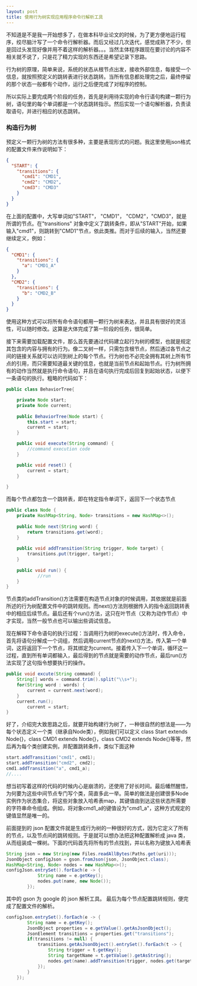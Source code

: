 ```yaml
---
layout: post
title: 使用行为树实现应用程序命令行解析工具
---
```


不知道是不是我一开始想多了，在做本科毕业论文的时候，为了更方便地运行程序，绞尽脑汁写了一个命令行解析器。而后又经过几次迭代，感觉成熟了不少，但是回过头发现好像并用不着这样的解析器。。。当然主体程序跟现在要讨论的内容不相关就不说了，只是花了精力实现的东西还是希望记录下思路。

行为树的原理，简单来说，系统的状态从根节点出发，接收外部信息，每接受一个信息，就按照预定义的跳转表进行状态跳转。当所有信息都处理完之后，最终停留的那个状态一般都有个动作，运行之后便完成了对程序的控制。

所以实际上要完成两个阶段的任务，首先是利用待实现的命令行语句构建一颗行为树，语句里的每个单词都是一个状态跳转指示。然后实现一个语句解析器，负责读取语句，并进行相应的状态跳转。

### 构造行为树

预定义一颗行为树的方法有很多种，主要是表现形式的问题。我这里使用json格式的配置文件来作说明如下：

```json
{  
  "START": {
    "transitions": {
	  "cmd1": "CMD1",
	  "cmd2": "CMD2",
	  "cmd3": "CMD3"
    }
  }
}
```

在上面的配置中，大写单词如"START"， "CMD1"， "CDM2"，"CMD3"，就是所谓的节点。在"transitions" 对象中定义了跳转条件，即从"START"开始，如果输入"cmd1"，则跳转到"CMD1"节点，依此类推。而对于后续的输入，当然还要继续定义，例如：

```json
{
  "CMD1": {
    "transitions": {
	  "a": "CMD1_A"
    }
  },  
  "CMD2": {
    "transitions": {
	  "b": "CMD2_B"
    }
  }
}
```


使用这种方式可以将所有命令语句都用一颗行为树来表达，并且具有很好的灵活性，可以随时修改。这算是大体完成了第一阶段的任务，很简单。

接下来需要加载配置文件，那么首先要通过代码建立起行为树的模型，也就是规定其包含的内容与拥有的行为。像二叉树一样，只需包含根节点，然后通过各节点之间的链接关系就可以访问到树上的每个节点。行为树也不必完全拥有其树上所有节点的引用，而只需要知道最关键的信息，也就是当前节点和起始节点。行为树所拥有的动作当然就是执行命令语句，并且在语句执行完成后回复到起始状态，以便下一条语句的执行。粗略的代码如下：

```java
public class BehaviorTree{

	private Node start;
	private Node current;
	
	public BehaviorTree(Node start) {
		this.start = start;
		current = start;
	}

	public void execute(String command) {
		//command execution code
	}

	public void reset() {
		current = start;
	}
	
}
```

而每个节点都包含一个跳转表，即在特定指令单词下，返回下一个状态节点

```java
public class Node {
	private HashMap<String, Node> transitions = new HashMap<>();
	
	public Node next(String word) {
		return transitions.get(word);
	}
	
	public void addTransition(String trigger, Node target) {
		transitions.put(trigger, target);
	}
	
	public void run() {
	        //run
	}
}
```

节点类的addTransition()方法需要在构造节点对象的时候调用，其依据就是前面所述的行为树配置文件中的跳转规则。而next()方法则根据传入的指令返回跳转表中的相应后续节点。最后还有个run()方法，这只在叶节点（又称为动作节点）中才实现，当然一般节点也可以输出些调试信息。

现在解释下命令语句的执行过程：当调用行为树的execute()方法时，传入命令，首先将语句分解成一个词组，然后调用current节点的next()方法，传入第一个单词，这将返回下一个节点，将其绑定为current。接着传入下一个单词，循环这一过程，直到所有单词都输入，最后得到的节点就是需要的动作节点，最后run()方法实现了这句指令想要执行的操作。

```java
public void excute(String command) {
	String[] words = command.trim().split("\\s+");
	for(String word : words) {
		current = current.next(word);
	}
	current.run();	
        current = start;
}
```

好了，介绍完大致思路之后，就要开始构建行为树了，一种很自然的想法是——为每个状态定义一个类（继承自Node类），例如我们可以定义 class Start extends Node{}，class CMD1 extends Node{}，class CMD2 extends Node{}等等，然后再为每个类创建实例，并配置跳转条件，类似下面这种

```java
start.addTransition("cmd1", cmd1);
start.addTransition("cmd2", cmd2);
cmd1.addTransition("a", cmd1_a);
//....
```

想当初写着这样的代码的时候内心是崩溃的，还使用了好长时间。最后幡然醒悟，为何要为这些中间节点专门写个类，简直多此一举。简单的做法是创建很多Node实例作为状态集合，将这些对象放入哈希表map，其键值由到达这些状态所需要的字符串命令组成。例如，将对象cmd1_a的键值设为"cmd1_a"，这种方式规定的键值显然是唯一的。

前面提到的 json 配置文件就是生成行为树的一种很好的方式，因为它定义了所有的节点，以及节点间的跳转规则。于是就可以想办法把这种配置解析成 java 类，从而组装成一棵树。下面的代码首先将所有的节点找到，并以名称为键放入哈希表

```java
String json = new String(new Files.readAllBytes(Paths.get(uri)));
JsonObject configJson = gson.fromJson(json, JsonObject.class);
HashMap<String, Node> nodes = new HashMap<>();
configJson.entrySet().forEach(e -> {
			String name = e.getKey();
			nodes.put(name, new Node());
		});
```

其中的 gson 为 google 的 json 解析工具。
最后为每个节点配置跳转规则，便完成了配置文件的解析。

```java
configJson.entrySet().forEach(e -> {
		String name = e.getKey();
		JsonObject properties = e.getValue().getAsJsonObject();
		JsonElement transitions = properties.get("transitions");
		if(transitions != null) {
			transitions.getAsJsonObject().entrySet().forEach(t -> {
				String trigger = t.getKey();
				String targetName = t.getValue().getAsString();
				nodes.get(name).addTransition(trigger, nodes.get(targetName));
			});
		}
	});
```
